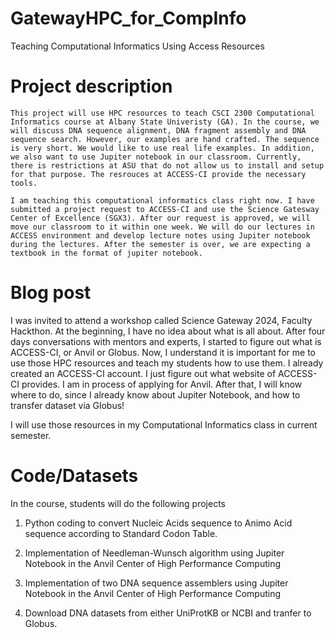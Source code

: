 # GatewayHPC_for_CompInfo
  Teaching Computational Informatics Using Access Resources

# Project description

    This project will use HPC resources to teach CSCI 2300 Computational Informatics course at Albany State Univeristy (GA). In the course, we will discuss DNA sequence alignment, DNA fragment assembly and DNA sequence search. However, our examples are hand crafted. The sequence is very short. We would like to use real life examples. In addition, we also want to use Jupiter notebook in our classroom. Currently, there is restrictions at ASU that do not allow us to install and setup for that purpose. The resrouces at ACCESS-CI provide the necessary tools.
    
    I am teaching this computational informatics class right now. I have submitted a project request to ACCESS-CI and use the Science Gatesway Center of Excellence (SGX3). After our request is approved, we will move our classroom to it within one week. We will do our lectures in ACCESS environment and develop lecture notes using Jupiter notebook during the lectures. After the semester is over, we are expecting a textbook in the format of jupiter notebook.

# Blog post
  
  I was invited to attend a workshop called Science Gateway 2024, Faculty Hackthon. At the beginning, I have no idea about what is all about. After four days conversations with mentors and experts, I started to figure out what is ACCESS-CI, or Anvil or Globus. Now, I understand it is important for me to use those HPC resources and teach my students how to use them. I already created an ACCESS-CI account. I just figure out what website of ACCESS-CI provides. I am in process of applying for Anvil. After that, I will know where to do, since I already know about Jupiter Notebook, and how to transfer dataset via Globus!

  I will use those resources in my Computational Informatics class in current semester. 

# Code/Datasets
  
  In the course, students will do the following projects

  1. Python coding to convert Nucleic Acids sequence to Animo Acid sequence according to Standard Codon Table.

  2. Implementation of Needleman-Wunsch algorithm using Jupiter Notebook in the Anvil Center of High Performance Computing

  3. Implementation of two DNA sequence assemblers using Jupiter Notebook in the Anvil Center of High Performance Computing

  4. Download DNA datasets from either UniProtKB or NCBI and tranfer to Globus.
